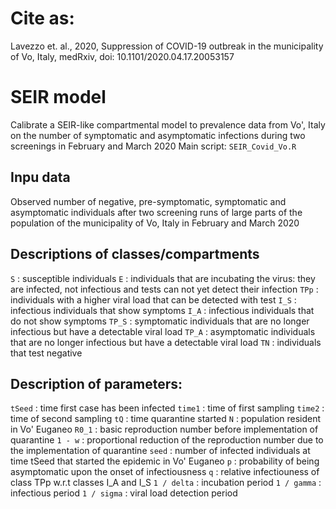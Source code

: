 # Cite as:
Lavezzo et. al., 2020, Suppression of COVID-19 outbreak in the municipality
of Vo, Italy, medRxiv, doi: 10.1101/2020.04.17.20053157

# SEIR model
Calibrate a SEIR-like compartmental model to prevalence data from Vo', Italy on the number of symptomatic and asymptomatic infections during two screenings in February and March 2020
Main script: `SEIR_Covid_Vo.R`

## Inpu data
Observed number of negative, pre-symptomatic, symptomatic and asymptomatic individuals after two screening runs of large parts of the population of the municipality of Vo, Italy in February and March 2020

## Descriptions of classes/compartments
`S`    : susceptible individuals
`E`    : individuals that are incubating the virus: they are infected, not infectious and tests can not yet detect their infection
`TPp`  : individuals with a higher viral load that can be detected with test
`I_S`  : infectious individuals that show symptoms
`I_A`  : infectious individuals that do not show symptoms
`TP_S` : symptomatic individuals that are no longer infectious but have a detectable viral load
`TP_A` : asymptomatic individuals that are no longer infectious but have a detectable viral load
`TN`   : individuals that test negative

## Description of parameters:
`tSeed` : time first case has been infected
`time1` : time of first sampling
`time2` : time of second sampling
`tQ`    : time quarantine started
`N`     : population resident in Vo' Euganeo
`R0_1`  : basic reproduction number before implementation of quarantine
`1 - w` : proportional reduction of the reproduction number due to the implementation of quarantine
`seed`  : number of infected individuals at time tSeed that started the epidemic in Vo' Euganeo
`p`     : probability of being asymptomatic upon the onset of infectiousness
`q`     : relative infectiouness of class TPp w.r.t classes I_A and I_S
`1 / delta` : incubation period
`1 / gamma` : infectious period
`1 / sigma` : viral load detection period
